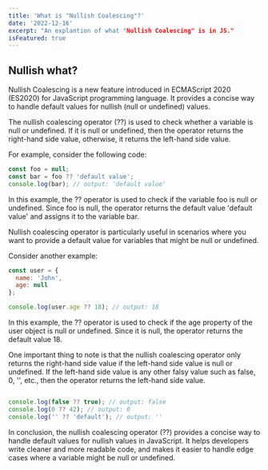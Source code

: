 ```yaml
---
title: 'What is "Nullish Coalescing"?'
date: '2022-12-16'
excerpt: "An explantion of what "Nullish Coalescing" is in JS." 
isFeatured: true
---
```

## Nullish what?

Nullish Coalescing is a new feature introduced in ECMAScript 2020 (ES2020) for JavaScript programming language. It provides a concise way to handle default values for nullish (null or undefined) values.

The nullish coalescing operator (??) is used to check whether a variable is null or undefined. If it is null or undefined, then the operator returns the right-hand side value, otherwise, it returns the left-hand side value.

For example, consider the following code:

```js
const foo = null;
const bar = foo ?? 'default value';
console.log(bar); // output: 'default value'
```

In this example, the ?? operator is used to check if the variable foo is null or undefined. Since foo is null, the operator returns the default value 'default value' and assigns it to the variable bar.

Nullish coalescing operator is particularly useful in scenarios where you want to provide a default value for variables that might be null or undefined.

Consider another example:

```js
const user = {
  name: 'John',
  age: null
};

console.log(user.age ?? 18); // output: 18
```
In this example, the ?? operator is used to check if the age property of the user object is null or undefined. Since it is null, the operator returns the default value 18.

One important thing to note is that the nullish coalescing operator only returns the right-hand side value if the left-hand side value is null or undefined. If the left-hand side value is any other falsy value such as false, 0, '', etc., then the operator returns the left-hand side value.

```js

console.log(false ?? true); // output: false
console.log(0 ?? 42); // output: 0
console.log('' ?? 'default'); // output: ''

```

In conclusion, the nullish coalescing operator (??) provides a concise way to handle default values for nullish values in JavaScript. It helps developers write cleaner and more readable code, and makes it easier to handle edge cases where a variable might be null or undefined.



